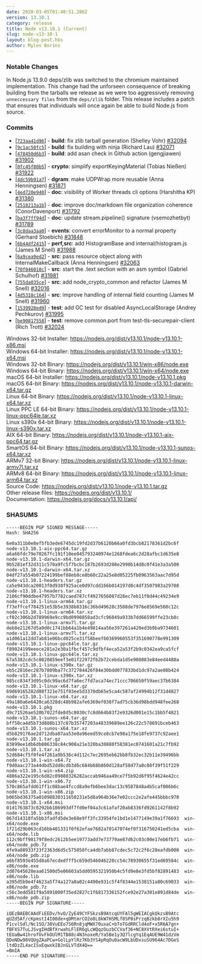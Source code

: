 ```yaml
---
date: 2020-03-05T01:40:51.286Z
version: 13.10.1
category: release
title: Node v13.10.1 (Current)
slug: node-v13-10-1
layout: blog-post.hbs
author: Myles Borins
---
```


### Notable Changes

In Node.js 13.9.0 deps/zlib was switched to the chromium maintained implementation. This change
had the unforseen consequence of breaking building from the tarballs we release as we were too
aggressively removing `unneccessary files` from the `deps/zlib` folder. This release includes
a patch that ensures that individuals will once again be able to build Node.js from source.

### Commits

* [[`723aa41d96`](https://github.com/nodejs/node/commit/723aa41d96)] - **build**: fix zlib tarball generation (Shelley Vohr) [#32094](https://github.com/nodejs/node/pull/32094)
* [[`9c1ac50fc5`](https://github.com/nodejs/node/commit/9c1ac50fc5)] - **build**: fix building with ninja (Richard Lau) [#32071](https://github.com/nodejs/node/pull/32071)
* [[`478450d6b3`](https://github.com/nodejs/node/commit/478450d6b3)] - **build**: add asan check in Github action (gengjiawen) [#31902](https://github.com/nodejs/node/pull/31902)
* [[`0fc45f80b5`](https://github.com/nodejs/node/commit/0fc45f80b5)] - **crypto**: simplify exportKeyingMaterial (Tobias Nießen) [#31922](https://github.com/nodejs/node/pull/31922)
* [[`4dc59b91a7`](https://github.com/nodejs/node/commit/4dc59b91a7)] - **dgram**: make UDPWrap more reusable (Anna Henningsen) [#31871](https://github.com/nodejs/node/pull/31871)
* [[`4ed720e940`](https://github.com/nodejs/node/commit/4ed720e940)] - **doc**: visibility of Worker threads cli options (Harshitha KP) [#31380](https://github.com/nodejs/node/pull/31380)
* [[`2518213a1b`](https://github.com/nodejs/node/commit/2518213a1b)] - **doc**: improve doc/markdown file organization coherence (ConorDavenport) [#31792](https://github.com/nodejs/node/pull/31792)
* [[`ba3f7ff94d`](https://github.com/nodejs/node/commit/ba3f7ff94d)] - **doc**: update stream.pipeline() signature (vsemozhetbyt) [#31789](https://github.com/nodejs/node/pull/31789)
* [[`3c8daa3aa0`](https://github.com/nodejs/node/commit/3c8daa3aa0)] - **events**: convert errorMonitor to a normal property (Gerhard Stoebich) [#31848](https://github.com/nodejs/node/pull/31848)
* [[`6b44df2415`](https://github.com/nodejs/node/commit/6b44df2415)] - **perf,src**: add HistogramBase and internal/histogram.js (James M Snell) [#31988](https://github.com/nodejs/node/pull/31988)
* [[`6a9cea9ed2`](https://github.com/nodejs/node/commit/6a9cea9ed2)] - **src**: pass resource object along with InternalMakeCallback (Anna Henningsen) [#32063](https://github.com/nodejs/node/pull/32063)
* [[`70f046010c`](https://github.com/nodejs/node/commit/70f046010c)] - **src**: start the .text section with an asm symbol (Gabriel Schulhof) [#31981](https://github.com/nodejs/node/pull/31981)
* [[`755da035ce`](https://github.com/nodejs/node/commit/755da035ce)] - **src**: add node\_crypto\_common and refactor (James M Snell) [#32016](https://github.com/nodejs/node/pull/32016)
* [[`4d5318c164`](https://github.com/nodejs/node/commit/4d5318c164)] - **src**: improve handling of internal field counting (James M Snell) [#31960](https://github.com/nodejs/node/pull/31960)
* [[`1539928ed9`](https://github.com/nodejs/node/commit/1539928ed9)] - **test**: add GC test for disabled AsyncLocalStorage (Andrey Pechkurov) [#31995](https://github.com/nodejs/node/pull/31995)
* [[`be90817558`](https://github.com/nodejs/node/commit/be90817558)] - **test**: remove common.port from test-tls-securepair-client (Rich Trott) [#32024](https://github.com/nodejs/node/pull/32024)

Windows 32-bit Installer: https://nodejs.org/dist/v13.10.1/node-v13.10.1-x86.msi<br>
Windows 64-bit Installer: https://nodejs.org/dist/v13.10.1/node-v13.10.1-x64.msi<br>
Windows 32-bit Binary: https://nodejs.org/dist/v13.10.1/win-x86/node.exe<br>
Windows 64-bit Binary: https://nodejs.org/dist/v13.10.1/win-x64/node.exe<br>
macOS 64-bit Installer: https://nodejs.org/dist/v13.10.1/node-v13.10.1.pkg<br>
macOS 64-bit Binary: https://nodejs.org/dist/v13.10.1/node-v13.10.1-darwin-x64.tar.gz<br>
Linux 64-bit Binary: https://nodejs.org/dist/v13.10.1/node-v13.10.1-linux-x64.tar.xz<br>
Linux PPC LE 64-bit Binary: https://nodejs.org/dist/v13.10.1/node-v13.10.1-linux-ppc64le.tar.xz<br>
Linux s390x 64-bit Binary: https://nodejs.org/dist/v13.10.1/node-v13.10.1-linux-s390x.tar.xz<br>
AIX 64-bit Binary: https://nodejs.org/dist/v13.10.1/node-v13.10.1-aix-ppc64.tar.gz<br>
SmartOS 64-bit Binary: https://nodejs.org/dist/v13.10.1/node-v13.10.1-sunos-x64.tar.xz<br>
ARMv7 32-bit Binary: https://nodejs.org/dist/v13.10.1/node-v13.10.1-linux-armv7l.tar.xz<br>
ARMv8 64-bit Binary: https://nodejs.org/dist/v13.10.1/node-v13.10.1-linux-arm64.tar.xz<br>
Source Code: https://nodejs.org/dist/v13.10.1/node-v13.10.1.tar.gz<br>
Other release files: https://nodejs.org/dist/v13.10.1/<br>
Documentation: https://nodejs.org/docs/v13.10.1/api/

### SHASUMS

```
-----BEGIN PGP SIGNED MESSAGE-----
Hash: SHA256

6e0a311b0e8ef5fb3ede6745dc19fd2d37b6120b66a0fd3bcb82178361d2bc6f  node-v13.10.1-aix-ppc64.tar.gz
a6a66fdc79e70267fc191f10ee045793240974e1268fdea6c2d28afbc1d635e8  node-v13.10.1-darwin-x64.tar.gz
9b5281ef32d311c570a9fc5f7bcbc187b2693d208e2990b14d8c0f41e3a3a500  node-v13.10.1-darwin-x64.tar.xz
04df27a554b07224199bef88eb8ce8b60c22a25e8d05225fb0963563aac7d95d  node-v13.10.1-headers.tar.gz
ca5e943dca20013f0d938f925ace0d97cdd166b014197d8c4df3507983a29708  node-v13.10.1-headers.tar.xz
2106cf90ddbe47957b7782caed787cf4927656087d28ec7eb11f0d44c49234e9  node-v13.10.1-linux-arm64.tar.gz
f73effcef784251e53b5e3938b8316c36bd49628c3588de7976e8569e560c12c  node-v13.10.1-linux-arm64.tar.xz
cf02c306b2d789969e9cc9bd0990858ad3cfc96049a933b7dd66599ffe23cb8c  node-v13.10.1-linux-armv7l.tar.gz
deb8e21267d5a9d0c1741bb64a1b4e49814aa56e397261a420ed3b9ba9734601  node-v13.10.1-linux-armv7l.tar.xz
a1d061a12dd7ab81e06bcd025ce31f58beef60369960553f351690778e991309  node-v13.10.1-linux-ppc64le.tar.gz
f89024199eeece281e2e30a1fbcf457c9dfbf4eca52a53f2b9c0342ea9ca5fcf  node-v13.10.1-linux-ppc64le.tar.xz
67a5382cdc5c0820859eef3e01f22972fb2b72cebda1d5e908083e84eed4488a  node-v13.10.1-linux-s390x.tar.gz
eb5c2816ec287b7809ba77c372784426f84e30bdd077833bd1dc97a2ae08b424  node-v13.10.1-linux-s390x.tar.xz
985cc834f3d95c0dc99ac6d7fa6ec7fd7aca74ec71ccc706650f59aec37b6384  node-v13.10.1-linux-x64.tar.gz
69d69165282d88f321e751f03ee5d3370db65e5ca4c587af24994b12f31d4827  node-v13.10.1-linux-x64.tar.xz
49a180a6e6420ca6328dc48b982afe6369ef038f7ad75cb36d98bdd948fee268  node-v13.10.1.pkg
d9c71526ae520b7022fde8d5c8030c7c8d664b83f2e9326d001e15c1bb5f4821  node-v13.10.1-sunos-x64.tar.gz
bff50ca4d5b73d888b137c87b35747203a48339689ee126c22c578691bceb463  node-v13.10.1-sunos-x64.tar.xz
d5b829176ae2d712dba07aa53e0a96eed59ce8cb7e98a175e18fe9737c92aee1  node-v13.10.1.tar.gz
83899ee1db6db806338c84c908a21e320ba30880f58381ec0741601a21c7fb92  node-v13.10.1.tar.xz
52d684cf5f0fe4f261a9b536c4d112c7ec2695eb62bb8fb32ec32b11e39496bb  node-v13.10.1-win-x64.7z
f9d0aac273a44dbd52dd8cdb3d6c684b68b860d128af58d77a0c08f39f51f229  node-v13.10.1-win-x64.zip
4886a322e195c6d82c09888326282accab946aa49ce7f5b92d6f95f4624e42cc  node-v13.10.1-win-x86.7z
570c865afdd61ff1c08bae4fccd8a9efb6bee3dac13c9587848a4b5caf006b6c  node-v13.10.1-win-x86.zip
b065bd36375a01098830311658231e5d8a964b36e7e02ccc2e2afe445bbbc970  node-v13.10.1-x64.msi
01d1763873c8292bb106993df7fd0ef04a3c61afaf20ab8336fd9261142f8b92  node-v13.10.1-x86.msi
067d14318fa5bb3fadfd5de3e68e9ff3fc33954fe1bd1e1477149e39a1f76693  win-x64/node.exe
1f21d29b063cd16bb401331f0f62efae7682a70147074ef0f316750241ed5cba  win-x64/node.lib
112c9bff98179f8edc2612b5ee19773add7e73779ae87d62c03c00e17eb6fb71  win-x64/node_pdb.7z
4fe9a08933f23f2363d6d5c575050fca4db7abb87cdec5c72c2f6c28eafdb000  win-x64/node_pdb.zip
a6bf8593e455d8a67ecdedfff5c659d546046220cc54c78930655f31ed69584c  win-x86/node.exe
2d07645620eaa61500d5e06603a5dd0595321950b4c5fd9e8e3fd5bf82891483  win-x86/node.lib
a395d5b9e4f4623a5f74a127a0a02c4490e931c5f4f8344e1538151a80c69033  win-x86/node_pdb.7z
c56c3edd581f9a5891000f35ed2827c1f6817336152fce92e27a301e891d84de  win-x86/node_pdb.zip
-----BEGIN PGP SIGNATURE-----

iQEzBAEBCAAdFiEEDv/hvO/ZyE49CYFSkzsB9AtcqUYFAl5gWEIACgkQkzsB9Atc
qUZd5Af/cKpmstI4I00de+qDMtmrCO2o8L8kW7HSMLf8SP8sPrzqBzkb8rXIu5h9
P1cvlSdl/Nc1SO/38VuEEo7S6Rn8jqMWX70uxaC+bToTGdRRCld4oF+x5R6A7gn+
fBFXS7TuLJSvgIHdBfXrwahLFlER6gLcWQqzOuzbCCVaf36+NC8XVtRXei6stuI+
tEUaBw41hrofUvFkOUlM1TB88c4N3noxeR/Ya5Be1y3Q7lcgYq1EqAUE9W41dzVm
QDoNDw98VQUgZAaPCw+GolLpYlRz7Kb3YS4pRqOu0acW9LbUDxsuSU964Ac7DGeS
ltdDzZL4acISxEqwxkIBJnGLVTdX4Q==
=BmIA
-----END PGP SIGNATURE-----

```
